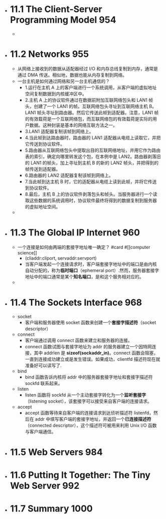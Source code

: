- # 11.1 The Client-Server Programming Model 954  
	-  
- # 11.2 Networks 955  
	- 从网络上接收到的数据从适配器经过 I/O 和内存总线复制到内存，通常是通过 DMA 传送。相似地，数据也能从内存复制到网络。  
	- 一台主机是如何通过网络和另一台主机通信的？  
		- 1.运行在主机 A 上的客户端进行一个系统调用，从客户端的虚拟地址空间复制数据到内核缓冲区中。  
		- 2.主机 A 上的协议软件通过在数据前附加互联网络包头和 LAN1 帧头，创建了一个 LAN1 的帧。互联网络包头寻址到互联网络主机 B。LAN1 帧头寻址到路由器。然后它传送此帧到适配器。注意，LAN1 帧的有效载荷是一个互联网络包，而互联网络包的有效载荷是实际的用户数据。这种封装是基本的网络互联方法之一。  
		- 3.LAN1 适配器复制该帧到网络上。  
		- 4.当此帧到达路由器时，路由器的 LAN1 适配器从电缆上读取它，并把它传送到协议软件。  
		- 5.路由器从互联网络包头中提取出目的互联网络地址，并用它作为路由表的索引，确定向哪里转发这个包，在本例中是 LAN2。路由器剥落旧的 LAN1 的帧头，加上寻址到主机 B 的新的 LAN2 帧头，并把得到的帧传送到适配器。  
		- 6.路由器的 LAN2 适配器复制该帧到网络上。  
		- 7.当此帧到达主机 B 时，它的适配器从电缆上读到此帧，并将它传送到协议软件。  
		- 8.最后，主机 B 上的协议软件剥落包头和帧头。当服务器进行一个读取这些数据的系统调用时，协议软件最终将得到的数据复制到服务器的虚拟地址空间。  
	-  
- # 11.3 The Global IP Internet 960  
	- 一个连接是如何由两端的套接字地址唯一确定？ #card #[[computer science]]  
		- (cliaddr:cliport, servaddr:servport)  
		- 当客户端发起一个连接请求时，客户端套接字地址中的端口是由内核自动分配的，称为**临时端口**（ephemeral port）.然而，服务器套接字地址中的端口通常是某个**知名端口**，是和这个服务相对应的。  
	-  
- # 11.4 The Sockets Interface 968  
	- socket  
		- 客户端和服务器使用 socket 函数来创建一个**套接字描述符**（socket descriptor）  
	- connect  
		- 客户端通过调用 connect 函数来建立和服务器的连接。  
		- connect 函数试图与套接字地址为 addr 的服务器建立一个因特网连接，其中 addrlen 是 **sizeof(sockaddr_in)**。connect 函数会阻塞，一直到连接成功建立或是发生错误。如果成功，clientfd 描述符现在就准备好可以读写了.  
	- bind  
		- bind 函数告诉内核将 addr 中的服务器套接字地址和套接字描述符 sockfd 联系起来。  
	- listen  
		- listen 函数将 sockfd 从一个主动套接字转化为一个**监听套接字**（listening socket），该套接字可以接受来自客户端的连接请求。  
	- accept  
		- accept 函数等待来自客户端的连接请求到达侦听描述符 listenfd，然后在 addr 中填写客户端的套接字地址，并返回一个**已连接描述符**（connected descriptor），这个描述符可被用来利用 Unix I/O 函数与客户端通信。  
- # 11.5 Web Servers 984  
- # 11.6 Putting It Together: The Tiny Web Server 992  
- # 11.7 Summary 1000  